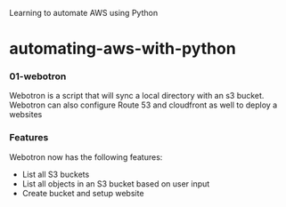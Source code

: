 Learning to automate AWS using Python
# automating-aws-with-python

### 01-webotron
Webotron is a script that will sync a local directory with an s3 bucket.
Webotron can also configure Route 53 and cloudfront as well to deploy a websites

### Features
Webotron now has the following features:
- List all S3 buckets
- List all objects in an S3 bucket based on user input
- Create bucket and setup website
